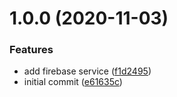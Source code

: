 # 1.0.0 (2020-11-03)


### Features

* add firebase service ([f1d2495](https://github.com/monx-dev/default-services/commit/f1d2495cfb0f8c854b410c41f959ecf3e0e38173))
* initial commit ([e61635c](https://github.com/monx-dev/default-services/commit/e61635cabb8cfad77763be6db97a4539dfe9594e))
